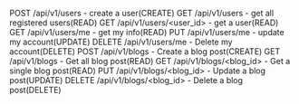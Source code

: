 POST /api/v1/users - create a user(CREATE)
GET /api/v1/users - get all registered users(READ)
GET /api/v1/users/<user_id> - get a user(READ)
GET /api/v1/users/me - get my info(READ)
PUT /api/v1/users/me - update my account(UPDATE)
DELETE /api/v1/users/me - Delete my account(DELETE)
POST /api/v1/blogs - Create a blog post(CREATE)
GET /api/v1/blogs - Get all blog post(READ)
GET /api/v1/blogs/<blog_id> - Get a single blog post(READ)
PUT /api/v1/blogs/<blog_id> - Update a blog post(UPDATE)
DELETE /api/v1/blogs/<blog_id> - Delete a blog post(DELETE)

